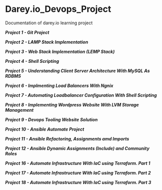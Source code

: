 # Darey.io_Devops_Project
Documentation of darey.io learning project 

***Project 1 - Git Project***

***Project 2 - LAMP Stack Implementation***

***Project 3 - Web Stack Implementation (LEMP Stack)***

***Project 4 - Shell Scripting***

***Project 5 - Understanding Client Server Architecture With MySQL As RDBMS***

***Project 6 - Implmenting Load Balancers With Ngnix***

***Project 7 - Automating Loadbalancer Configuration With Shell Scripting***

***Project 8 - Implementing Wordpress Website With LVM Storage Management***

***Project 9 - Devops Tooling Website Solution***

***Project 10 - Ansible Automate Project***

***Project 11 - Ansible Refactoring, Assignments amd Imports***

***Project 12 - Ansible Dynamic Assignments (Include) and Community Roles***

***Project 16 - Automate Infrastructure With IaC using Terraform. Part 1***

***Project 17 - Automate Infrastructure With IaC using Terraform. Part 2***

***Project 18 - Automate Infrastructure With IaC using Terraform. Part 3***
